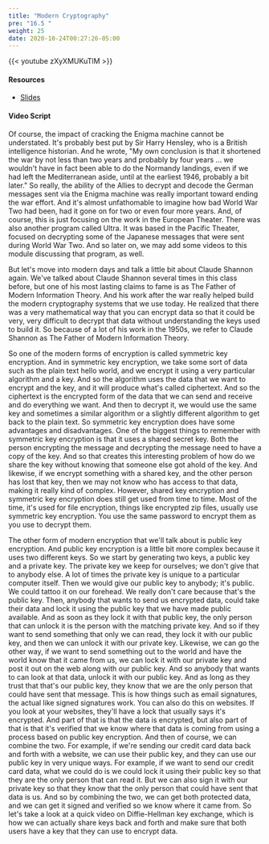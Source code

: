 ```yaml
---
title: "Modern Cryptography"
pre: "16.5 "
weight: 25
date: 2020-10-24T00:27:26-05:00
---
```


{{< youtube zXyXMUKuTlM >}}


#### Resources
* [Slides](/1-cis115/16-cryptography/slides/22-Cryptography.pdf)

#### Video Script

Of course, the impact of cracking the Enigma machine cannot be understated. It's probably best put by Sir Harry Hensley, who is a British intelligence historian. And he wrote, "My own conclusion is that it shortened the war by not less than two years and probably by four years ... we wouldn't have in fact been able to do the Normandy landings, even if we had left the Mediterranean aside, until at the earliest 1946, probably a bit later." So really, the ability of the Allies to decrypt and decode the German messages sent via the Enigma machine was really important toward ending the war effort. And it's almost unfathomable to imagine how bad World War Two had been, had it gone on for two or even four more years. And, of course, this is just focusing on the work in the European Theater. There was also another program called Ultra. It was based in the Pacific Theater, focused on decrypting some of the Japanese messages that were sent during World War Two. And so later on, we may add some videos to this module discussing that program, as well. 

But let's move into modern days and talk a little bit about Claude Shannon again. We've talked about Claude Shannon several times in this class before, but one of his most lasting claims to fame is as The Father of Modern Information Theory. And his work after the war really helped build the modern cryptography systems that we use today. He realized that there was a very mathematical way that you can encrypt data so that it could be very, very difficult to decrypt that data without understanding the keys used to build it. So because of a lot of his work in the 1950s, we refer to Claude Shannon as The Father of Modern Information Theory. 

So one of the modern forms of encryption is called symmetric key encryption. And in symmetric key encryption, we take some sort of data such as the plain text hello world, and we encrypt it using a very particular algorithm and a key. And so the algorithm uses the data that we want to encrypt and the key, and it will produce what's called ciphertext. And so the ciphertext is the encrypted form of the data that we can send and receive and do everything we want. And then to decrypt it, we would use the same key and sometimes a similar algorithm or a slightly different algorithm to get back to the plain text. So symmetric key encryption does have some advantages and disadvantages. One of the biggest things to remember with symmetric key encryption is that it uses a shared secret key. Both the person encrypting the message and decrypting the message need to have a copy of the key. And so that creates this interesting problem of how do we share the key without knowing that someone else got ahold of the key. And likewise, if we encrypt something with a shared key, and the other person has lost that key, then we may not know who has access to that data, making it really kind of complex. However, shared key encryption and symmetric key encryption does still get used from time to time. Most of the time, it's used for file encryption, things like encrypted zip files, usually use symmetric key encryption. You use the same password to encrypt them as you use to decrypt them. 

The other form of modern encryption that we'll talk about is public key encryption. And public key encryption is a little bit more complex because it uses two different keys. So we start by generating two keys, a public key and a private key. The private key we keep for ourselves; we don't give that to anybody else. A lot of times the private key is unique to a particular computer itself. Then we would give our public key to anybody; it's public. We could tattoo it on our forehead. We really don't care because that's the public key. Then, anybody that wants to send us encrypted data, could take their data and lock it using the public key that we have made public available. And as soon as they lock it with that public key, the only person that can unlock it is the person with the matching private key. And so if they want to send something that only we can read, they lock it with our public key, and then we can unlock it with our private key. Likewise, we can go the other way, if we want to send something out to the world and have the world know that it came from us, we can lock it with our private key and post it out on the web along with our public key. And so anybody that wants to can look at that data, unlock it with our public key. And as long as they trust that that's our public key, they know that we are the only person that could have sent that message. This is how things such as email signatures, the actual like signed signatures work. You can also do this on websites. If you look at your websites, they'll have a lock that usually says it's encrypted. And part of that is that the data is encrypted, but also part of that is that it's verified that we know where that data is coming from using a process based on public key encryption. And then of course, we can combine the two. For example, if we're sending our credit card data back and forth with a website, we can use their public key, and they can use our public key in very unique ways. For example, if we want to send our credit card data, what we could do is we could lock it using their public key so that they are the only person that can read it. But we can also sign it with our private key so that they know that the only person that could have sent that data is us. And so by combining the two, we can get both protected data, and we can get it signed and verified so we know where it came from. So let's take a look at a quick video on Diffie-Hellman key exchange, which is how we can actually share keys back and forth and make sure that both users have a key that they can use to encrypt data.